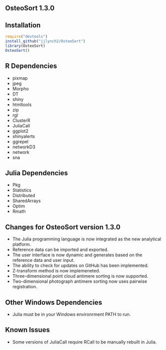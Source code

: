 ## OsteoSort 1.3.0

## Installation
```javascript
require("devtools")
install_github("jjlynch2/OsteoSort")
library(OsteoSort)
OsteoSort()
```

## R Dependencies
* pixmap
* jpeg
* Morpho
* DT
* shiny
* htmltools
* zip
* rgl
* ClusterR
* JuliaCall
* ggplot2
* shinyalerts
* ggrepel
* networkD3
* network
* sna

## Julia Dependencies
* Pkg
* Statistics
* Distributed
* SharedArrays
* Optim
* Rmath

## Changes for OsteoSort version 1.3.0
* The Julia programming language is now integrated as the new analytical platform.
* Reference data can be imported and exported.
* The user interface is now dynamic and generates based on the reference data and user input.
* The ability to check for updates on GitHub has been implemented.
* Z-transform method is now implemeneted.
* Three-dimensional point cloud antimere sorting is now supported.
* Two-dimensional photograph antimere sorting now uses pairwise registration.



## Other Windows Dependencies
* Julia must be in your Windows environrment PATH to run.

## Known Issues
* Some versions of JuliaCall require RCall to be manually rebuilt in Julia.


